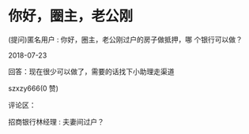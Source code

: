 # 你好，圈主，老公刚

(提问)匿名用户 : 你好，圈主，老公刚过户的房子做抵押，哪 个银行可以做？

2018-07-23

回答：现在很少可以做了，需要的话找下小助理走渠道

szxzy666(0 赞)

评论区：

招商银行林经理 : 夫妻间过户？